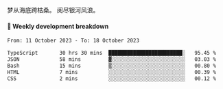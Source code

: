 梦从海底跨枯桑。
阅尽银河风浪。


#### 📝 Weekly development breakdown

<!--START_SECTION:waka-->

```txt
From: 11 October 2023 - To: 18 October 2023

TypeScript       30 hrs 30 mins  ████████████████████████░   95.45 %
JSON             58 mins         ▓░░░░░░░░░░░░░░░░░░░░░░░░   03.03 %
Bash             15 mins         ▒░░░░░░░░░░░░░░░░░░░░░░░░   00.80 %
HTML             7 mins          ░░░░░░░░░░░░░░░░░░░░░░░░░   00.39 %
CSS              2 mins          ░░░░░░░░░░░░░░░░░░░░░░░░░   00.12 %
```

<!--END_SECTION:waka-->




